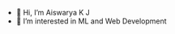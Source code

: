 - 👋 Hi, I’m Aiswarya K J
- 👀 I’m interested in ML and Web Development


<!---
NSS21CS007/NSS21CS007 is a ✨ special ✨ repository because its `README.md` (this file) appears on your GitHub profile.
You can click the Preview link to take a look at your changes.
--->
